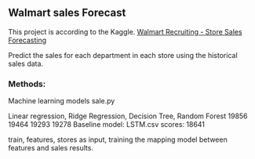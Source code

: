 ## Walmart sales Forecast 
 This project is according to the Kaggle. [Walmart Recruiting - Store Sales Forecasting](https://www.kaggle.com/c/walmart-recruiting-store-sales-forecasting/overview)
 
 Predict the sales for each department in each store using the historical sales data.
 
### Methods:
 Machine learning models  sale.py
 
  Linear regression, Ridge Regression, Decision Tree, Random Forest
       19856                 19464            19293             19278
 Baseline model: LSTM.csv        scores: 18641
 
  train, features, stores as input, training the mapping model between features and sales results.
 
   
  
